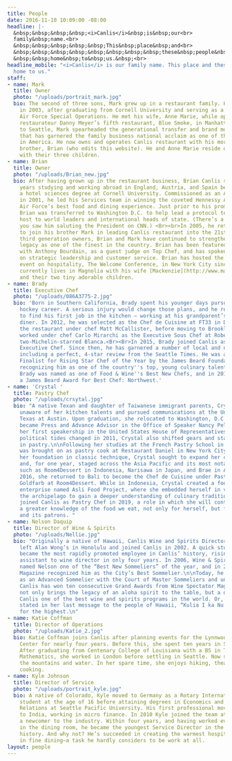 ```yaml
---
title: People
date: 2016-11-10 10:09:00 -08:00
headline: |-
  &nbsp;&nbsp;&nbsp;&nbsp;<i>Canlis</i>&nbsp;is&nbsp;our<br>
  family&nbsp;name.<br>
  &nbsp;&nbsp;&nbsp;&nbsp;&nbsp;This&nbsp;place&nbsp;and<br>
  &nbsp;&nbsp;&nbsp;&nbsp;&nbsp;&nbsp;&nbsp;&nbsp;these&nbsp;people&nbsp;are<br>
  &nbsp;&nbsp;home&nbsp;to&nbsp;us.&nbsp;<br>
headline_mobile: "<i>Canlis</i> is our family name. This place and these people are
  home to us."
staff:
- name: Mark
  title: Owner
  photo: "/uploads/portrait_mark.jpg"
  bio: The second of three sons, Mark grew up in a restaurant family. He joined Canlis
    in 2003, after graduating from Cornell University and serving as a Captain in
    Air Force Special Operations. He met his wife, Anne Marie, while opening famed
    restaurateur Danny Meyer’s fifth restaurant, Blue Smoke, in Manhattan. Returning
    to Seattle, Mark spearheaded the generational transfer and brand modernization
    that has garnered the family business national acclaim as one of the finest restaurants
    in America. He now owns and operates Canlis restaurant with his more talented
    brother, Brian (who edits this website). He and Anne Marie reside on Queen Anne
    with their three children.
- name: Brian
  title: Owner
  photo: "/uploads/Brian_new.jpg"
  bio: After having grown up in the restaurant business, Brian Canlis spent eight
    years studying and working abroad in England, Austria, and Spain before finishing
    a hotel sciences degree at Cornell University. Commissioned as an Air Force Officer
    in 2001, he led his Services team in winning the coveted Hennessy Award for the
    Air Force’s best food and dining experience. Just prior to his promotion to Captain,
    Brian was transferred to Washington D.C. to help lead a protocol team that played
    host to world leaders and international heads of state. (There’s a good chance
    you saw him saluting the President on CNN.) <Br><br>In 2005, he returned to Seattle
    to join his brother Mark in leading Canlis restaurant into the 21st century. As
    third generation owners, Brian and Mark have continued to strengthen the restaurant's
    legacy as one of the finest in the country. Brian has been featured on No Reservations
    with Anthony Bourdain, as a guest judge on Top Chef, and has spoken extensively
    on strategic leadership and customer service. Brian has hosted the country's preeminent
    event on hospitality, The Welcome Conference, in New York City since 2015. He
    currently lives in Magnolia with his wife [Mackenzie](http://www.mackenziecanlis.com/)
    and their two tiny adorable children.
- name: Brady
  title: Executive Chef
  photo: "/uploads/086A3775-2.jpg"
  bio: 'Born in Southern California, Brady spent his younger days pursuing a professional
    hockey career. A serious injury would change those plans, and he returned home
    to find his first job in the kitchen – working at his grandparent’s neighborhood
    diner. In 2012, he was selected as the Chef de Cuisine at FT33 in Dallas, opening
    the restaurant under chef Matt McCallister, before moving to Brooklyn, where he
    worked under chef Carlo Mirarchi as the Executive Sous Chef at Roberta’s and the
    two-Michelin-starred Blanca.<Br><Br>In 2015, Brady joined Canlis as its sixth-ever
    Executive Chef. Since then, he has garnered a number of local and national awards,
    including a perfect, 4-star review from the Seattle Times. He was also named a
    Finalist for Rising Star Chef of the Year by the James Beard Foundation for 2017,
    recognizing him as one of the country''s top, young culinary talents. In 2018,
    Brady was named as one of Food & Wine''s Best New Chefs, and in 2019, took home
    a James Beard Award for Best Chef: Northwest.'
- name: 'Crystal '
  title: Pastry Chef
  photo: "/uploads/crsytal.jpg"
  bio: "A native Texan and daughter of Taiwanese immigrant parents, Crystal grew up
    unaware of her kitchen talents and pursued communications at the University of
    Texas at Austin. Upon graduation, she relocated to Washington, D.C., where she
    became Press and Advance Advisor in the Office of Speaker Nancy Pelosi during
    her first speakership in the United States House of Representatives. After the
    political tides changed in 2011, Crystal also shifted gears and started a career
    in pastry.\n\nFollowing her studies at the French Pastry School in Chicago, she
    was brought on as pastry cook at Restaurant Daniel in New York City. After cementing
    her foundation in classic technique, Crystal sought to expand her culinary education
    and, for one year, staged across the Asia Pacific and its most notable restaurants,
    such as Room4Dessert in Indonesia, Narisawa in Japan, and Brae in Australia. In
    2016, she returned to Bali to become the Chef de Cuisine under Pastry Chef Will
    Goldfarb at Room4Dessert. While in Indonesia, Crystal created a food discovery
    enterprise named Asli Food Project, where she embedded herself in villages across
    the archipelago to gain a deeper understanding of culinary traditions and ingredients.\n\nCrystal
    joined Canlis as Pastry Chef in 2019, a role in which she will continue to seek
    a greater knowledge of the food we eat, not only for herself, but for the restaurant
    and its patrons. "
- name: Nelson Daquip
  title: Director of Wine & Spirits
  photo: "/uploads/Nellie.jpg"
  bio: "Originally a native of Hawaii, Canlis Wine and Spirits Director Nelson Daquip
    left Alan Wong’s in Honolulu and joined Canlis in 2002. A quick study, Nelson
    became the most rapidly promoted employee in Canlis’ history, rising from server
    assistant to wine director in only four years. In 2006, Wine & Spirits Magazine
    named Nelson one of the “Best New Sommeliers” of the year, and in 2008 Seattle
    Magazine recognized him as the City’s Best Sommelier.\n\nToday, he is distinguished
    as an Advanced Sommelier with the Court of Master Sommeliers and under his leadership,
    Canlis has won ten consecutive Grand Awards from Wine Spectator Magazine. \n\nNelson
    not only brings the legacy of an aloha spirit to the table, but a drive to make
    Canlis one of the best wine and spirits programs in the world. Or, as Queen Lililuokalani
    stated in her last message to the people of Hawaii, “Kulia I ka Nu’u” —strive
    for the highest.\n"
- name: Katie Coffman
  title: Director of Operations
  photo: "/uploads/Katie_2.jpg"
  bio: Katie Coffman joins Canlis after planning events for the Lynnwood Convention
    Center for nearly four years. Before this, she spent ten years in Stage Management.
    After graduating from Centenary College of Louisiana with a BS in Theater and
    Mathematics, she worked in London before settling in Seattle. Now she can't leave
    the mountains and water. In her spare time, she enjoys hiking, theater, and vegetarian
    cooking.
- name: Kyle Johnson
  title: Director of Service
  photo: "/uploads/portrait_kyle.jpg"
  bio: A native of Colorado, Kyle moved to Germany as a Rotary International exchange
    student at the age of 16 before attaining degrees in Economics and International
    Relations at Seattle Pacific University. His first professional move took him
    to India, working in micro finance. In 2010 Kyle joined the team at Canlis as
    a newcomer to the industry. Within four years, and having worked every position
    in the dining room, he became the youngest Service Director in the restaurant’s
    history. And why not? He’s succeeded in creating the warmest hospitality experience
    in fine dining—a task he hardly considers to be work at all.
layout: people
---
```


